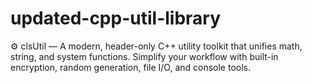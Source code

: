 # updated-cpp-util-library
⚙️ clsUtil — A modern, header-only C++ utility toolkit that unifies math, string, and system functions. Simplify your workflow with built-in encryption, random generation, file I/O, and console tools.
